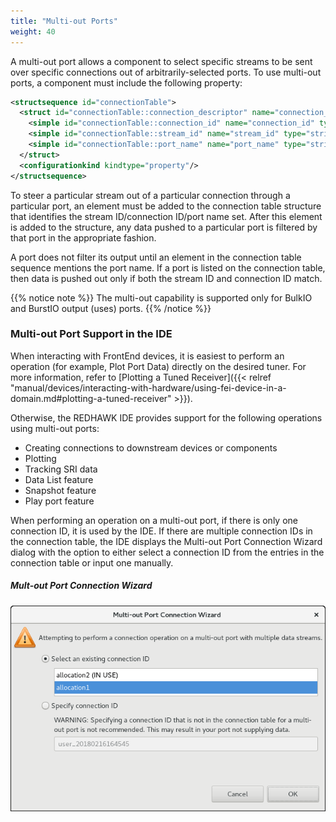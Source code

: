 ```yaml
---
title: "Multi-out Ports"
weight: 40
---
```


A multi-out port allows a component to select specific streams to be sent over specific connections out of arbitrarily-selected ports. To use multi-out ports, a component must include the following property:

```xml
<structsequence id="connectionTable">
  <struct id="connectionTable::connection_descriptor" name="connection_descriptor">
    <simple id="connectionTable::connection_id" name="connection_id" type="string"/>
    <simple id="connectionTable::stream_id" name="stream_id" type="string"/>
    <simple id="connectionTable::port_name" name="port_name" type="string"/>
  </struct>
  <configurationkind kindtype="property"/>
</structsequence>
```

To steer a particular stream out of a particular connection through a particular port, an element must be added to the connection table structure that identifies the stream ID/connection ID/port name set. After this element is added to the structure, any data pushed to a particular port is filtered by that port in the appropriate fashion.

A port does not filter its output until an element in the connection table sequence mentions the port name. If a port is listed on the connection table, then data is pushed out only if both the stream ID and connection ID match.

{{% notice note %}}
The multi-out capability is supported only for BulkIO and BurstIO output (uses) ports.
{{% /notice %}}

### Multi-out Port Support in the IDE

When interacting with FrontEnd devices, it is easiest to perform an operation (for example, Plot Port Data) directly on the desired tuner. For more information, refer to [Plotting a Tuned Receiver]({{< relref "manual/devices/interacting-with-hardware/using-fei-device-in-a-domain.md#plotting-a-tuned-receiver" >}}).

Otherwise, the REDHAWK IDE provides support for the following operations using multi-out ports:

  - Creating connections to downstream devices or components
  - Plotting
  - Tracking SRI data
  - Data List feature
  - Snapshot feature
  - Play port feature

When performing an operation on a multi-out port, if there is only one connection ID, it is used by the IDE. If there are multiple connection IDs in the connection table, the IDE displays the Multi-out Port Connection Wizard dialog with the option to either select a connection ID from the entries in the connection table or input one manually.

##### Mult-out Port Connection Wizard
![Multi-out Port connection wizard](../../images/Multiout.png)
